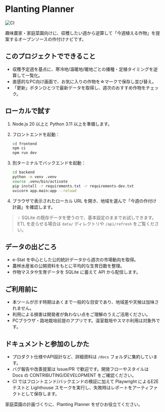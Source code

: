 # Planting Planner

![CI][ci-badge]

趣味農家・家庭菜園向けに、収穫したい週から逆算して「今週植える作物」を提案するオープンソースの作付けナビです。

## このプロジェクトでできること

- 収穫予定週を基点に、寒冷地/温暖地/暖地ごとの播種・定植タイミングを逆算して一覧化。
- 直感的なPC向け画面で、お気に入りの作物を☆マークで保存し並び替え。
- 「更新」ボタンひとつで最新データを取得し、週次のおすすめ作物をチェック。

## ローカルで試す

1. Node.js 20 以上と Python 3.11 以上を準備します。
2. フロントエンドを起動：

   ```bash
   cd frontend
   npm ci
   npm run dev
   ```

3. 別ターミナルでバックエンドを起動：

   ```bash
   cd backend
   python -m venv .venv
   source .venv/bin/activate
   pip install -r requirements.txt -r requirements-dev.txt
   uvicorn app.main:app --reload
   ```

4. ブラウザで表示されたローカル URL を開き、地域を選んで「今週の作付け計画」を確認します。

> 💡 SQLite の既存データを使うので、基本設定のままでお試しできます。
> ETL を走らせる場合は `data/` ディレクトリや `/api/refresh` をご覧ください。

## データの出どころ

- e-Stat を中心とした公的統計データから週次の市場動向を取得。
- 農林水産省の公開資料をもとに平均的な生育日数を整理。
- 作物マスタや生育データを SQLite に蓄えて API から配信します。

## ご利用前に

- 本ツールが示す時期はあくまで一般的な目安であり、地域差や天候は加味されません。
- 利用による損害は開発者が負わない点をご理解のうえご活用ください。
- PCブラウザ・路地栽培前提のアプリです。温室栽培やスマホ利用は対象外です。

## ドキュメントと参加のしかた

- プロダクト仕様やAPI設計など、詳細資料は `/docs` フォルダに集約しています。
- バグ報告や改善提案は Issue/PR で歓迎です。開発フローやスタイルは Docs の
  CONTRIBUTING/DEVELOPMENT をご確認ください。
- CI ではフロントエンド/バックエンドの検証に加えて Playwright によるE2Eテストと
  Lighthouse スモークを実行し、失敗時はレポートをアーティファクトとして保存します。

家庭菜園の計画づくりに、Planting Planner をぜひお役立てください。

[ci-badge]:
  <https://github.com/R-N-A/planting-planner/actions/workflows/ci.yml/badge.svg>
